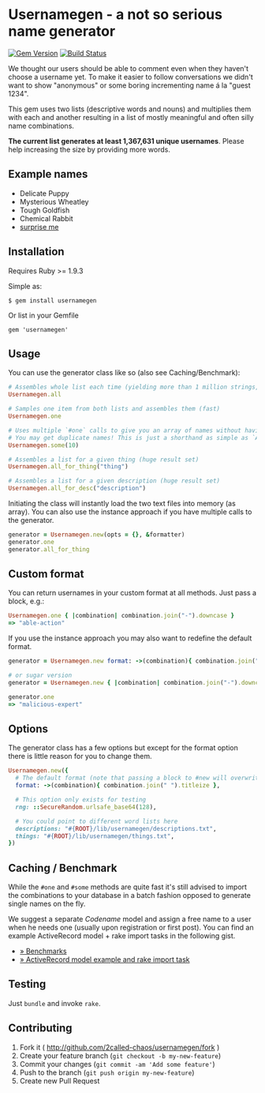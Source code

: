 # Usernamegen - a not so serious name generator

[![Gem Version](https://badge.fury.io/rb/usernamegen.svg)](http://badge.fury.io/rb/usernamegen)
[![Build Status](https://github.com/2called-chaos/usernamegen/actions/workflows/spec.yml/badge.svg)](https://github.com/2called-chaos/usernamegen/actions/workflows/spec.yml)

We thought our users should be able to comment even when they haven't choose a username yet.
To make it easier to follow conversations we didn't want to show "anonymous" or some boring incrementing name á la "guest 1234".

This gem uses two lists (descriptive words and nouns) and multiplies them with each and another resulting in a list of mostly meaningful and often silly name combinations.

**The current list generates at least 1,367,631 unique usernames**. Please help increasing the size by providing more words.

## Example names

  * Delicate Puppy
  * Mysterious Wheatley
  * Tough Goldfish
  * Chemical Rabbit
  * [surprise me](https://de.gamesplanet.com/namegen)


## Installation

Requires Ruby >= 1.9.3

Simple as:

    $ gem install usernamegen

Or list in your Gemfile

    gem 'usernamegen'


## Usage

You can use the generator class like so (also see Caching/Benchmark):

```ruby
# Assembles whole list each time (yielding more than 1 million strings, cache them!)
Usernamegen.all

# Samples one item from both lists and assembles them (fast)
Usernamegen.one

# Uses multiple `#one` calls to give you an array of names without having to take a subset of `#all`.
# You may get duplicate names! This is just a shorthand as simple as `AMOUNT.times.map{ one }`.
Usernamegen.some(10)

# Assembles a list for a given thing (huge result set)
Usernamegen.all_for_thing("thing")

# Assembles a list for a given description (huge result set)
Usernamegen.all_for_desc("description")
```

Initiating the class will instantly load the two text files into memory (as array). You can also use the instance approach if you have multiple calls to the generator.

```ruby
generator = Usernamegen.new(opts = {}, &formatter)
generator.one
generator.all_for_thing
```

## Custom format

You can return usernames in your custom format at all methods. Just pass a block, e.g.:

```ruby
Usernamegen.one { |combination| combination.join("-").downcase }
=> "able-action"
```

If you use the instance approach you may also want to redefine the default format.

```ruby
generator = Usernamegen.new format: ->(combination){ combination.join("-").downcase }

# or sugar version
generator = Usernamegen.new { |combination| combination.join("-").downcase }

generator.one
=> "malicious-expert"
```


## Options

The generator class has a few options but except for the format option there is little reason for you to change them.

```ruby
Usernamegen.new({
  # The default format (note that passing a block to #new will overwrite the hash option)
  format: ->(combination){ combination.join(" ").titleize },

  # This option only exists for testing
  rng: ::SecureRandom.urlsafe_base64(128),

  # You could point to different word lists here
  descriptions: "#{ROOT}/lib/usernamegen/descriptions.txt",
  things: "#{ROOT}/lib/usernamegen/things.txt",
})
```


## Caching / Benchmark

While the `#one` and `#some` methods are quite fast it's still advised to import the combinations to your database in a batch fashion opposed to generate single names on the fly.

We suggest a separate _Codename_ model and assign a free name to a user when he needs one (usually upon registration or first post). You can find an example ActiveRecord model + rake import tasks in the following gist.

  * [» Benchmarks](https://gist.github.com/2called-chaos/a0ea619fdc7ef245719d)
  * [» ActiveRecord model example and rake import task](https://gist.github.com/2called-chaos/46705324d913e4f9cc6b)


## Testing

Just `bundle` and invoke `rake`.

## Contributing

1. Fork it ( http://github.com/2called-chaos/usernamegen/fork )
2. Create your feature branch (`git checkout -b my-new-feature`)
3. Commit your changes (`git commit -am 'Add some feature'`)
4. Push to the branch (`git push origin my-new-feature`)
5. Create new Pull Request
